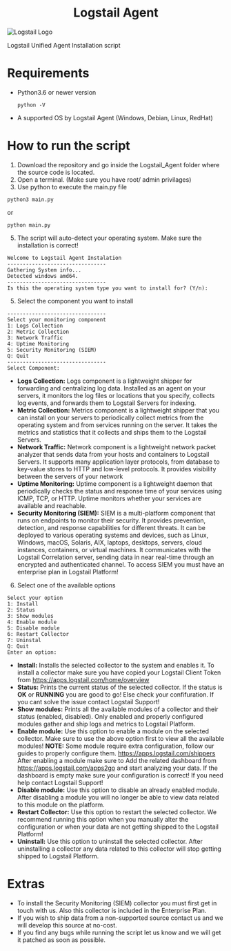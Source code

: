 <div align="center">

# Logstail Agent

</div>

![Logstail Logo](https://apps.logstail.com/static/media/logstail_text_logo.5c0a8cbe.png)

Logstail Unified Agent Installation script


# **Requirements**
* Python3.6 or newer version
  ```
  python -V
  ```
* A supported OS by Logstail Agent (Windows, Debian, Linux, RedHat)

# **How to run the script**
1. Download the repository and go inside the Logstail_Agent folder where the source code is located.
2. Open a terminal. (Make sure you have root/ admin privilages)
3. Use python to execute the main.py file
```
python3 main.py
 ```
or
 ```
 python main.py
 ```
5. The script will auto-detect your operating system. Make sure the installation is correct!
  ```
Welcome to Logstail Agent Instalation
--------------------------------
Gathering System info...
Detected windows amd64.
--------------------------------
Is this the operating system type you want to install for? (Y/n):
```
5. Select the component you want to install
```
--------------------------------
Select your monitoring component
1: Logs Collection
2: Metric Collection
3: Network Traffic
4: Uptime Monitoring
5: Security Monitoring (SIEM)
Q: Quit
--------------------------------
Select Component:
```
+ **Logs Collection:** Logs component is a lightweight shipper for forwarding and centralizing log data. Installed as an agent on your servers, it monitors the log files or locations that you specify, collects log events, and forwards them to Logstail Servers for indexing.
+ **Metric Collection:** Metrics component is a lightweight shipper that you can install on your servers to periodically collect metrics from the operating system and from services running on the server. It takes the metrics and statistics that it collects and ships them to the Logstail Servers.
+ **Network Traffic:** Network component is a lightweight network packet analyzer that sends data from your hosts and containers to Logstail Servers. It supports many application layer protocols, from database to key-value stores to HTTP and low-level protocols. It provides visibility between the servers of your network
+ **Uptime Monitoring:** Uptime component is a lightweight daemon that periodically checks the status and response time of your services using ICMP, TCP, or HTTP. Uptime monitors whether your services are available and reachable.
+ **Security Monitoring (SIEM):** SIEM is a multi-platform component that runs on endpoints to monitor their security. It provides prevention, detection, and response capabilities for different threats. It can be deployed to various operating systems and devices, such as Linux, Windows, macOS, Solaris, AIX, laptops, desktops, servers, cloud instances, containers, or virtual machines. It communicates with the Logstail Correlation server, sending data in near real-time through an encrypted and authenticated channel. To access SIEM you must have an enterprise plan in Logstail Platform!

6. Select one of the available options
 ```
Select your option
1: Install
2: Status
3: Show modules
4: Enable module
5: Disable module
6: Restart Collector
7: Uninstal
Q: Quit
Enter an option:
```
+ **Install:** Installs the selected collector to the system and enables it. To install a collector make sure you have copied your Logstail Client Token from https://apps.logstail.com/home/overview
+ **Status:** Prints the current status of the selected collector. If the status is **OK** or **RUNNING** you are good to go! Else check your confifuration. If you cant solve the issue contact Logstail Support!
+ **Show modules:** Prints all the available modules of a collector and their status (enabled, disabled). Only enabled and properly configured modules gather and ship logs and metrics to Logstail Platform.
+ **Enable module:** Use this option to enable a module on the selected collector. Make sure to use the above option first to view all the available modules! **NOTE:** Some module require extra configuration, follow our guides to properly configure them. https://apps.logstail.com/shippers
  After enabling a module make sure to Add the related dashboard from https://apps.logstail.com/apps2go and start analyzing your data. If the dashboard is empty make sure your configuration is correct!
  If you need help contact Logstail Support!
+ **Disable module:** Use this option to disable an already enabled module. After disabling a module you will no longer be able to view data related to this module on the platform.
+ **Restart Collector:** Use this option to restart the selected collector. We recommend running this option when you manually alter the configuration or when your data are not getting shipped to the Logstail Platform!
+ **Uninstall:** Use this option to uninstall the selected collector. After uninstalling a collector any data related to this collector will stop getting shipped to Logstail Platform.


# **Extras**
+ To install the Security Monitoring (SIEM) collector you must first get in touch with us. Also this collector is included in the Enterprise Plan.  
+ If you wish to ship data from a non-supported source contact us and we will develop this source at no-cost.
+ If you find any bugs while running the script let us know and we will get it patched as soon as possible.
